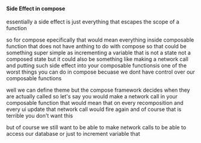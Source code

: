 #### Side Effect in compose



essentially a side effect is just everything that escapes the scope of a function 

so for compose epecifically that would mean everything inside composable function that does not have anthing to do with compose so that could be something super simple as  incrementing a variable that is not a state  not a composed state 
but it could also be something like making a network call and putting such side effect into your composable functionsis one of the worst things you can do in compose becuase we dont have control over our composable functions


well we can define theme but the compose framework decides when they are actually called so let's say you would make a network call in your composable function that would mean that on every recomposition and every ui update that network call would fire again and of course that is terrible  you don't want this 

but of course we still want to  be able to make network calls to be able to access our database or just to increment variable that 


